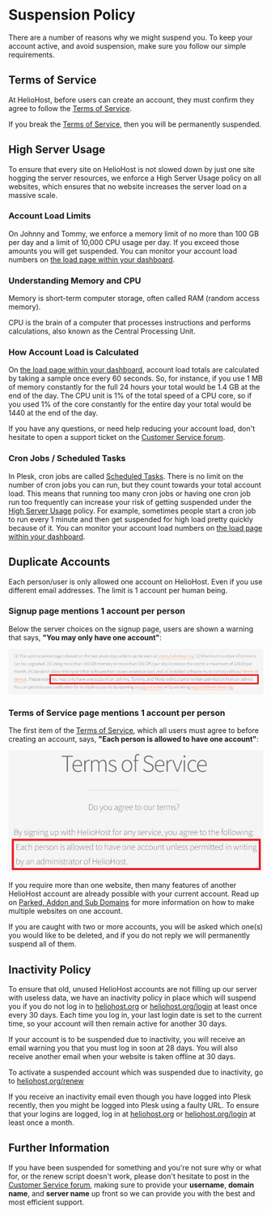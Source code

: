 # Suspension Policy

There are a number of reasons why we might suspend you. To keep your account active, and avoid suspension, make sure you follow our simple requirements.

## Terms of Service

At HelioHost, before users can create an account, they must confirm they agree to follow the [Terms of Service](../hosting/terms.md). 

If you break the [Terms of Service](../hosting/terms.md), then you will be permanently suspended.

## High Server Usage

To ensure that every site on HelioHost is not slowed down by just one site hogging the server resources, we enforce a High Server Usage policy on all websites, which ensures that no website increases the server load on a massive scale. 

### Account Load Limits

On Johnny and Tommy, we enforce a memory limit of no more than 100 GB per day and a limit of 10,000 CPU usage per day. If you exceed those amounts you will get suspended. You can monitor your account load numbers on [the load page within your dashboard](https://heliohost.org/dashboard/load/).

### Understanding Memory and CPU

Memory is short-term computer storage, often called RAM (random access memory).

CPU is the brain of a computer that processes instructions and performs calculations, also known as the Central Processing Unit.

### How Account Load is Calculated

On [the load page within your dashboard](https://heliohost.org/dashboard/load/), account load totals are calculated by taking a sample once every 60 seconds. So, for instance, if you use 1 MB of memory constantly for the full 24 hours your total would be 1.4 GB at the end of the day. The CPU unit is 1% of the total speed of a CPU core, so if you used 1% of the core constantly for the entire day your total would be 1440 at the end of the day. 

If you have any questions, or need help reducing your account load, don't hesitate to open a support ticket on the [Customer Service forum](https://helionet.org/index/forum/45-customer-service/?do=add).

### Cron Jobs / Scheduled Tasks

In Plesk, cron jobs are called [Scheduled Tasks](../tutorials/plesk/cron-jobs.md). There is no limit on the number of cron jobs you can run, but they count towards your total account load. This means that running too many cron jobs or having one cron job run too frequently can increase your risk of getting suspended under the [High Server Usage](/accounts/suspension-policy.md#high-server-usage) policy. For example, sometimes people start a cron job to run every 1 minute and then get suspended for high load pretty quickly because of it. You can monitor your account load numbers on [the load page within your dashboard](https://heliohost.org/dashboard/load/).

## Duplicate Accounts

Each person/user is only allowed one account on HelioHost. Even if you use different email addresses. The limit is 1 account per human being. 

### Signup page mentions 1 account per person

Below the server choices on the signup page, users are shown a warning that says, **"You may only have one account"**: 

![](../.gitbook/assets/mutiple-acct-warning-1.png)

### Terms of Service page mentions 1 account per person

The first item of the [Terms of Service](../hosting/terms.md), which all users must agree to before creating an account, says, **"Each person is allowed to have one account"**:

![](../.gitbook/assets/mutiple-acct-warning-2.png)

If you require more than one website, then many features of another HelioHost account are already possible with your current account. Read up on [Parked, Addon and Sub Domains](../management/parked-addon-and-sub-domains.md) for more information on how to make multiple websites on one account.

If you are caught with two or more accounts, you will be asked which one(s) you would like to be deleted, and if you do not reply we will permanently suspend all of them.

## Inactivity Policy

To ensure that old, unused HelioHost accounts are not filling up our server with useless data, we have an inactivity policy in place which will suspend you if you do not log in to [heliohost.org](https://heliohost.org/) or [heliohost.org/login](https://heliohost.org/login/) at least once every 30 days. Each time you log in, your last login date is set to the current time, so your account will then remain active for another 30 days.

If your account is to be suspended due to inactivity, you will receive an email warning you that you must log in soon at 28 days. You will also receive another email when your website is taken offline at 30 days.

To activate a suspended account which was suspended due to inactivity, go to [heliohost.org/renew](http://heliohost.org/renew/)

If you receive an inactivity email even though you have logged into Plesk recently, then you might be logged into Plesk using a faulty URL. To ensure that your logins are logged, log in at [heliohost.org](https://heliohost.org/) or [heliohost.org/login](https://heliohost.org/login/) at least once a month.

## Further Information

If you have been suspended for something and you're not sure why or what for, or the renew script doesn't work, please don't hesitate to post in the [Customer Service forum](https://helionet.org/index/forum/45-customer-service/), making sure to provide your **username**, **domain name**, and **server name** up front so we can provide you with the best and most efficient support.